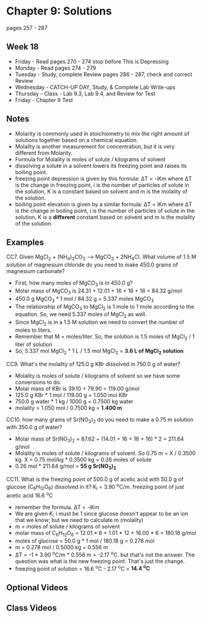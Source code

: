# Chapter 9: Solutions

pages 257 - 287

## Week 18

- Friday - Read pages 270 - 274 stop before This is Depressing
- Monday - Read pages 274 - 279
- Tuesday - Study, complete Review pages 286 - 287, check and correct Review
- Wednesday - CATCH-UP DAY, Study, & Complete Lab Write-ups
- Thursday - Class - Lab 9.3, Lab 9.4, and Review for Test
- Friday - Chapter 9 Test

## Notes

- Molarity is commonly used in stoichiometry to mix the right amount of solutions together based on a chemical equation.
- Molality is another measurement for concentration, but it is very different from Molarity.
- Formula for Molality is moles of solute / kilograms of solvent
- dissolving a solute in a solvent lowers its freezing point and raises its boiling point.
- freezing point depression is given by this formula: 	&#916;T = -iKm where 	&#916;T is the change in freezing point, i is the number of particles of solute in the solution, K is a constant based on solvent and m is the molality of the solution.
- boiling point elevation is given by a similar formula: &#916;T = iKm where 	&#916;T is the change in boiling point, i is the number of particles of solute in the solution, K is a **different** constant based on solvent and m is the molality of the solution.

## Examples

CC7. Given MgCl<sub>2</sub> + (NH<sub>4</sub>)<sub>2</sub>CO<sub>3</sub> --> MgCO<sub>3</sub> + 2NH<sub>4</sub>Cl. What volume of 1.5 M solution of magnesium chloride do you need to make 450.0 grams of magnesium carbonate?
- First, how many moles of MgCO<sub>3</sub> is in 450.0 g? 
- Molar mass of MgCO<sub>3</sub> is 24.31 + 12.01 + 16 + 16 + 16 = 84.32 g/mol
- 450.0 g MgCO<sub>3</sub> * 1 mol / 84.32 g = 5.337 moles MgCO<sub>3</sub>
- The relationship of MgCO<sub>3</sub> to MgCl<sub>2</sub> is 1 mole to 1 mole according to the equation. So, we need 5.337 moles of MgCl<sub>2</sub> as well.
- Since MgCl<sub>2</sub> is in a 1.5 M solution we need to convert the number of moles to liters.
- Remember that M = moles/liter. So, the solution is 1.5 moles of MgCl<sub>2</sub> / 1 liter of solution
- So, 5.337 mol MgCl<sub>2</sub> * 1 L / 1.5 mol MgCl<sub>2</sub> = **3.6 L of MgCl<sub>2</sub> solution**

CC9. What's the molality of 125.0 g KBr dissolved in 750.0 g of water?
- Molality is moles of solute / kilograms of solvent so we have some conversions to do.
- Molar mass of KBr is 39.10 + 79.90 = 119.00 g/mol
- 125.0 g KBr * 1 mol / 119.00 g = 1.050 mol KBr
- 750.0 g water * 1 kg / 1000 g = 0.7500 kg water
- molality = 1.050 mol / 0.7500 kg = **1.400 m**

CC10. how many grams of Sr(NO<sub>3</sub>)<sub>2</sub> do you need to make a 0.75 m solution with 350.0 g of water?
- Molar mass of Sr(NO<sub>3</sub>)<sub>2</sub> = 87.62 + (14.01 + 16 + 16 + 16) * 2 = 211.64 g/mol
- Molality is moles of solute / kilograms of solvent. So 0.75 m = X / 0.3500 kg. X = 0.75 mol/kg * 0.3500 kg = 0.26 moles of solute
- 0.26 mol * 211.64 g/mol = **55 g Sr(NO<sub>3</sub>)<sub>2</sub>**

CC11. What is the freezing point of 500.0 g of acetic acid with 50.0 g of glucose (C<sub>6</sub>H<sub>12</sub>O<sub>6</sub>) dissolved in it? K<sub>i</sub> = 3.90 <sup>o</sup>C/m. freezing point of just acetic acid 16.6 <sup>o</sup>C
- remember the formula. &#916;T = -iKm 
- We are given K; i must be 1 since glucose doesn't appear to be an ion that we know; but we need to calculate m (molality)
- m = moles of solute / kilograms of solvent
- molar mass of C<sub>6</sub>H<sub>12</sub>O<sub>6</sub> = 12.01 * 6 + 1.01 * 12 + 16.00 * 6 = 180.18 g/mol
- moles of glucose = 50.0 g * 1 mol / 180.18 g = 0.278 mol
- m = 0.278 mol / 0.5000 kg = 0.556 m
- &#916;T = -1 * 3.90 <sup>o</sup>C/m * 0.556 m = -2.17 <sup>o</sup>C. but that's not the answer. The question was what is the new freezing point. That's just the change.
- freezing point of solution = 16.6 <sup>o</sup>C - 2.17 <sup>o</sup>C = **14.4 <sup>o</sup>C**

## Optional Videos



## Class Videos
